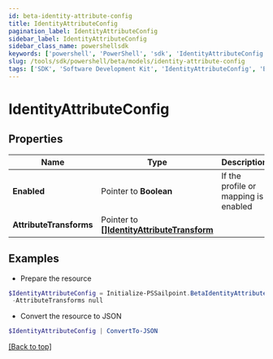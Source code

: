 ```yaml
---
id: beta-identity-attribute-config
title: IdentityAttributeConfig
pagination_label: IdentityAttributeConfig
sidebar_label: IdentityAttributeConfig
sidebar_class_name: powershellsdk
keywords: ['powershell', 'PowerShell', 'sdk', 'IdentityAttributeConfig', 'BetaIdentityAttributeConfig'] 
slug: /tools/sdk/powershell/beta/models/identity-attribute-config
tags: ['SDK', 'Software Development Kit', 'IdentityAttributeConfig', 'BetaIdentityAttributeConfig']
---
```



# IdentityAttributeConfig

## Properties

Name | Type | Description | Notes
------------ | ------------- | ------------- | -------------
**Enabled** |  Pointer to **Boolean** | If the profile or mapping is enabled | [optional] [default to $true]
**AttributeTransforms** |  Pointer to [**[]IdentityAttributeTransform**](identity-attribute-transform) |  | [optional] 

## Examples

- Prepare the resource
```powershell
$IdentityAttributeConfig = Initialize-PSSailpoint.BetaIdentityAttributeConfig  -Enabled true `
 -AttributeTransforms null
```

- Convert the resource to JSON
```powershell
$IdentityAttributeConfig | ConvertTo-JSON
```


[[Back to top]](#) 

